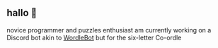## hallo 👋

novice programmer and puzzles enthusiast
am currently working on a Discord bot akin to [WordleBot](https://www.nytimes.com/interactive/2022/upshot/wordle-bot.html) but for the six-letter Co-ordle

<!--
**nan0pixel/nan0pixel** is a ✨ _special_ ✨ repository because its `README.md` (this file) appears on your GitHub profile.

Here are some ideas to get you started:

- 🔭 I’m currently working on 
- 🌱 I’m currently learning ...
- 👯 I’m looking to collaborate on ...
- 🤔 I’m looking for help with ...
- 💬 Ask me about ...
- 📫 How to reach me: ...
- 😄 Pronouns: ...
- ⚡ Fun fact: ...
-->
